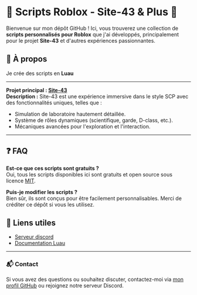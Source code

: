 # 🚀 Scripts Roblox - Site-43 & Plus 🚀

Bienvenue sur mon dépôt GitHub ! Ici, vous trouverez une collection de **scripts personnalisés pour Roblox** que j'ai développés, principalement pour le projet **Site-43** et d'autres expériences passionnantes.

## 📜 À propos
Je crée des scripts en **Luau**

---

**Projet principal : [Site-43](https://discord.gg/neptunescripts)**  
**Description :** Site-43 est une expérience immersive dans le style SCP avec des fonctionnalités uniques, telles que :
- Simulation de laboratoire hautement détaillée.
- Système de rôles dynamiques (scientifique, garde, D-class, etc.).
- Mécaniques avancées pour l'exploration et l'interaction.

---

## ❓ FAQ
**Est-ce que ces scripts sont gratuits ?**  
Oui, tous les scripts disponibles ici sont gratuits et open source sous licence [MIT](https://opensource.org/licenses/MIT).

**Puis-je modifier les scripts ?**  
Bien sûr, ils sont conçus pour être facilement personnalisables. Merci de créditer ce dépôt si vous les utilisez.

## 🧩 Liens utiles
- [Serveur discord](https://create.roblox.com/)
- [Documentation Luau](https://luau-lang.org/)

---

### 📬 Contact
Si vous avez des questions ou souhaitez discuter, contactez-moi via [mon profil GitHub](https://github.com/1998e) ou rejoignez notre serveur Discord.

